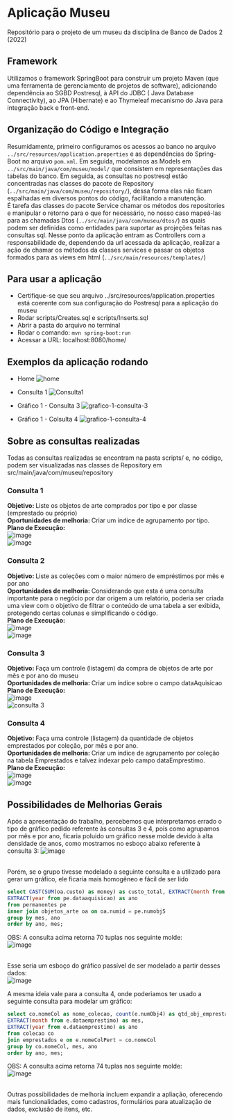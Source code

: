 # Aplicação Museu
Repositório para o projeto de um museu da disciplina de Banco de Dados 2 (2022)

## Framework
Utilizamos o framework SpringBoot para construir um projeto Maven (que uma ferramenta de gerenciamento de projetos de software), adicionando dependência ao SGBD Postresql, à API do JDBC (
Java Database Connectivity), ao JPA (Hibernate) e ao Thymeleaf mecanismo do Java para integração back e front-end.

## Organização do Código e Integração
   Resumidamente, primeiro configuramos os acessos ao banco no arquivo `../src/resources/application.properties` e as dependências do Spring-Boot no arquivo `pom.xml`. Em seguida, modelamos as Models em `../src/main/java/com/museu/model/` que consistem em representações das tabelas do banco. Em seguida, as consultas no postresql estão concentradas nas classes do pacote de Repository (`../src/main/java/com/museu/repository/`), dessa forma elas não ficam espalhadas em diversos pontos do código, facilitando a manutenção. 
   </br>É tarefa das classes do pacote Service chamar os métodos dos repositories e manipular o retorno para o que for necessário, no nosso caso mapeá-las para as chamadas Dtos (`../src/main/java/com/museu/dtos/`) as quais podem ser definidas como entidades para suportar as projeções feitas nas consultas sql. Nesse ponto da aplicação entram as Controllers com a responsabilidade de, dependendo da url acessada da aplicação, realizar a ação de chamar os métodos da classes services e passar os objetos formados para as views em html (`../src/main/resources/templates/`)

## Para usar a aplicação
- Certifique-se que seu arquivo ../src/resources/application.properties está coerente com sua configuração do Postresql para a aplicação do museu
- Rodar scripts/Creates.sql e scripts/Inserts.sql
- Abrir a pasta do arquivo no terminal
- Rodar o comando: `mvn spring-boot:run`
- Acessar a URL: localhost:8080/home/

## Exemplos da aplicação rodando
- Home
![home](https://user-images.githubusercontent.com/35119030/180326250-f2f4b9ba-0ee9-4db1-ac35-8d6c61f06b31.png)

- Consulta 1
![Consulta1](https://user-images.githubusercontent.com/35119030/180326284-e61501b9-c00d-4aac-99da-47ff40e40774.png)

- Gráfico 1 - Consulta 3
![grafico-1-consulta-3](https://user-images.githubusercontent.com/35119030/180326302-de343784-240c-4206-a54d-f003a442a65a.png)

- Gráfico 1 - Colsulta 4
![grafico-1-consulta-4](https://user-images.githubusercontent.com/35119030/180326321-7490a315-85d0-4f02-8f68-fa3f08e6b0d5.png)

## Sobre as consultas realizadas
Todas as consultas realizadas se encontram na pasta scripts/ e, no código, podem ser visualizadas nas classes de Repository em src/main/java/com/museu/repository

### Consulta 1
<b>Objetivo: </b> Liste os objetos de arte comprados por tipo e por classe (emprestado ou próprio)
</br><b>Oportunidades de melhoria: </b> Criar um índice de agrupamento por tipo.
</br><b>Plano de Execução: </b></br>
![image](https://user-images.githubusercontent.com/47679110/179651125-648740ec-7b4c-4a54-a64c-c2b96d57181d.png)
</br>
![image](https://user-images.githubusercontent.com/47679110/179652358-612eb954-21d7-47d0-8f47-b9e848f35e2a.png)


### Consulta 2
<b>Objetivo: </b> Liste as coleções com o maior número de empréstimos por mês e por ano
</br><b>Oportunidades de melhoria: </b> Considerando que esta é uma consulta importante para o negócio por dar origem a um relatório, poderia ser criada uma view com o objetivo de filtrar o conteúdo de uma tabela a ser exibida, protegendo certas colunas e simplificando o código.
</br><b>Plano de Execução: </b></br>
![image](https://user-images.githubusercontent.com/47679110/179652555-ee3bae39-a66b-4115-840a-d5c950e5d38b.png)
</br>
![image](https://user-images.githubusercontent.com/47679110/179653619-4d719eff-3aea-43f1-b194-ca8e22629d20.png)


### Consulta 3
<b>Objetivo: </b> Faça um controle (listagem) da compra de objetos de arte por mês e por ano do museu
</br><b>Oportunidades de melhoria: </b> Criar um índice sobre o campo dataAquisicao
</br><b>Plano de Execução: </b></br>
![image](https://user-images.githubusercontent.com/47679110/179653793-b7c829e0-880b-42b8-a45d-22b189a0d3a6.png)
</br>
![consulta 3](https://user-images.githubusercontent.com/47679110/179654910-c99279c1-d3b8-41fd-8877-dbc5ee512bbe.jpg)


### Consulta 4
<b>Objetivo: </b> Faça uma controle (listagem) da quantidade de objetos emprestados por coleção, por mês e por ano.
</br><b>Oportunidades de melhoria: </b> Criar um índice de agrupamento por coleção na tabela Emprestados e talvez indexar pelo campo dataEmprestimo.
</br><b>Plano de Execução: </b></br>
![image](https://user-images.githubusercontent.com/47679110/179655044-0d4fb088-a332-494c-b0bc-239be79e1461.png)
</br>
![image](https://user-images.githubusercontent.com/47679110/179655893-1f929542-0a57-43b9-8c8f-0a26d1efe37a.png)


## Possibilidades de Melhorias Gerais
Após a apresentação do trabalho, percebemos que interpretamos errado o tipo de gráfico pedido referente às consultas 3 e 4, pois como agrupamos por mês e por ano, ficaria poluido um gráfico nesse molde devido à alta densidade de anos, como mostramos no esboço abaixo referente à consulta 3:
![image](https://user-images.githubusercontent.com/47679110/180258006-224a9348-fe09-46ec-b56a-edcb5da5c7ef.png)

</br> Porém, se o grupo tivesse modelado a seguinte consulta e a utilizado para gerar um gráfico, ele ficaria mais homogêneo e fácil de ser lido
```sql
select CAST(SUM(oa.custo) as money) as custo_total, EXTRACT(month from pe.dataaquisicao) as mes,
EXTRACT(year from pe.dataaquisicao) as ano
from permanentes pe
inner join objetos_arte oa on oa.numid = pe.numobj5
group by mes, ano
order by ano, mes; 
```
OBS: A consulta acima retorna 70 tuplas nos seguinte molde:</br>
![image](https://user-images.githubusercontent.com/47679110/180255560-fec0ebf5-0dee-41c7-a390-5dbd1da4c94b.png)

</br>Esse seria um esboço do gráfico passível de ser modelado a partir desses dados:</br>
![image](https://user-images.githubusercontent.com/47679110/180258132-e408a77d-4401-4648-9c07-95ad957cc1f4.png)


A mesma ideia vale para a consulta 4, onde poderiamos ter usado a seguinte consulta para modelar um gráfico:
```sql
select co.nomeCol as nome_colecao, count(e.numObj4) as qtd_obj_emprestados,
EXTRACT(month from e.dataemprestimo) as mes,
EXTRACT(year from e.dataemprestimo) as ano
from colecao co
join emprestados e on e.nomeColPert = co.nomeCol
group by co.nomeCol, mes, ano
order by ano, mes;
```
OBS: A consulta acima retorna 74 tuplas nos seguinte molde:</br>
![image](https://user-images.githubusercontent.com/47679110/180258997-adee9e01-a0f5-40b7-8328-e2ea681dbe6e.png)

</br> Outras possibilidades de melhoria incluem expandir a apliação, oferecendo mais funcionalidades, como cadastros, formulários para atualização de dados, exclusão de itens, etc.
